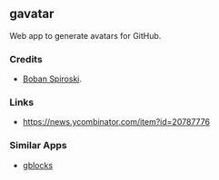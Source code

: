 ## gavatar
Web app to generate avatars for GitHub.

### Credits
* [Boban Spiroski](https://github.com/usb).

### Links
* https://news.ycombinator.com/item?id=20787776

### Similar Apps
* [gblocks](https://github.com/viveketic/gblocks)
